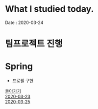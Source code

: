 # What I studied today.
Date : 2020-03-24

# 팀프로젝트 진행
# Spring
- 프로필 구현


[돌아가기](../README.md)  
[2020-03-23](whatIStudied_200323.md)  
[2020-03-25](whatIStudied_200325.md)  















